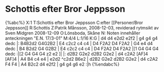 # Schottis efter Bror Jeppsson

{%abc%}
X:1
T:Schottis efter Bror Jeppsson
C:efter [[Personer/Bror Jeppsson]]
R:Schottis
Z:Patrik Månsson, 2008-12-03, reviderad rytmsikt av Sven Midgren 2008-12-09
O:Lönsboda, Skåne
N: Noten innehåller anteckningen "E.N. 17/3-01"
M:4/4
L:1/16
K:G
| d4 d4 e2d2 e2f2 | g4 g4 g4 dedc |: B4B2d2 G4G2B2 |
E4 c2c2 c4 c4 | D4 F2A2 D4 F2A2 | G4 e4 d4 dedc | B4 B2d2 G4 G2B2 |
E4 c2c2 c4 c4 | D4 F2A2 D4 F2A2 |[1 G4 G4 G4 dedc :|[2 G4 G4 G4 z2 e2 ]|
|: d2B2 G2e2 d2B2 G2e2 | d4 c2A2 [AF]4 [AF]4 | A4 B4 c4 e4 | e2d2 ^c2d2 B6e2 |
d2B2 G2e2 d2B2 G2e2 | d4 c2A2 F4 F4 | A4 B2c2 d4 e2f2 | g4 g4 g6 e2 :|h
{%endabc%}


